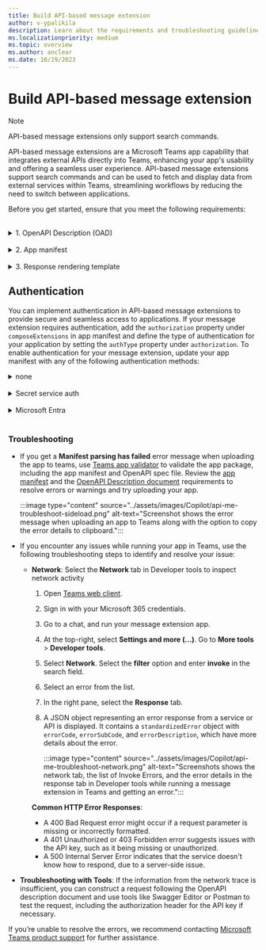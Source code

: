 ```yaml
---
title: Build API-based message extension
author: v-ypalikila
description: Learn about the requirements and troubleshooting guidelines for an API-based message extension.
ms.localizationpriority: medium
ms.topic: overview
ms.author: anclear
ms.date: 10/19/2023
---
```


# Build API-based message extension

> [!NOTE]
> API-based message extensions only support search commands.

API-based message extensions are a Microsoft Teams app capability that integrates external APIs directly into Teams, enhancing your app's usability and offering a seamless user experience. API-based message extensions support search commands and can be used to fetch and display data from external services within Teams, streamlining workflows by reducing the need to switch between applications.

Before you get started, ensure that you meet the following requirements:

</br>
<details><summary id="oad">1. OpenAPI Description (OAD) </summary>

Ensure that you adhere to following guidelines for OpenAPI Description (OAD) document:

* OpenAPI versions 2.0 and 3.0.x are supported.
* JSON and YAML are the supported formats.
* The request body, if present, must be application/Json.
* Define an HTTPS protocol server URL for the `servers.url` property.
* Only POST and GET HTTP methods are supported.
* The OpenAPI Description document must have an `operationId`.
* Only one required parameter without a default value is allowed.
* A required parameter with a default value is considered optional.
* Users must not enter a parameter for a header or cookie.
* The operation must not have a required header or cookie parameters without default values.
* Ensure that there are no remote references in the OpenAPI Description document.
* Constructing arrays for the request isn’t supported; however, nested objects within a JSON request body are supported.
* Teams doesn't support the `oneOf`, `anyOf`, `allOf`, and `not` (swagger.io) constructs.

The following code is an example of an OpenAPI Description document:

```yml
openapi: 3.0.1
info:
title: OpenTools Plugin
description: A plugin that allows the user to find the most appropriate AI tools for their use cases, with their pricing information.
version: 'v1'
servers:
- url: https://gptplugin.opentools.ai
paths:
/tools:
 get:
   operationId: searchTools
   summary: Search for AI Tools
   parameters:
     - in: query
       name: search
       required: true
       schema:
         type: string
       description: Used to search for AI tools by their category based on the keywords. For example, ?search="tool to create music" will give tools that can create music.
   responses:
     "200":
       description: OK
       content:
         application/json:
           schema:
             $ref: '#/components/schemas/searchToolsResponse'
     "400":
       description: Search Error
       content:
         application/json:
           schema:
             $ref: '#/components/schemas/searchToolsError'
components:
schemas:
 searchToolsResponse:
   required:
     - search
   type: object
   properties:
     tools:
       type: array
       items:
         type: object
         properties:
           name:
             type: string
             description: The name of the tool.
           opentools_url:
             type: string
             description: The URL to access the tool.
           main_summary:
             type: string
             description: A summary of what the tool is.
           pricing_summary:
             type: string
             description: A summary of the pricing of the tool.
           categories:
             type: array
             items:
               type: string
             description: The categories assigned to the tool.
           platforms:
             type: array
             items:
               type: string
             description: The platforms that this tool is available on.
       description: The list of AI tools.
 searchToolsError:
   type: object
   properties:
     message:
       type: string
       description: Message of the error.
```

For more information on how to write OpenAPI definitions in YAML, see [OpenAPI structure.](https://swagger.io/docs/specification/basic-structure/)

</details>

</br>

<details><summary id="app-manifest">2. App manifest</summary>

Ensure that you adhere to following guidelines for app manifest:

* Set the app manifest version to `1.17`.
* Set `composeExtensions.composeExtensionType` to `apiBased`.
* Define `composeExtensions.apiSpecificationFile` as the relative path to the OpenAPI Description file within the folder. This links the app manifest to the API specification.
* Define `apiResponseRenderingTemplateFile` as the relative path to the response rendering template. This specifies the location of the template used for rendering API responses.
* Each command must have a link to the response rendering template. This connects each command to its corresponding response format.
* The `Commands.id` property in the app manifest must match the `operationId` in the OpenAPI Description.
* If a required parameter is without a default value, the command `parameters.name` in the app manifest must match the `parameters.name` in the OpenAPI Description document.
* If there’s no required parameter, the command `parameters.name` in the app manifest must match the optional `parameters.name` in the OpenAPI Description.
* Make sure that the parameters for each command match exactly with the names of the parameters defined for the operation in the OpenAPI spec.
* A [response rendering template](#response-template) must be defined per command, which is used to convert responses from an API.
* The command and parameter descriptions must not exceed 128 characters.

  ```json
   {
   "$schema": "https://developer.microsoft.com/json-schemas/teams/vDevPreview/MicrosoftTeams.schema.json",
   +  "manifestVersion": "devPreview",
   "version": "1.0.0",
   "id": "04805b4b-xxxx-xxxx-xxxx-4dbc1cac8f89",
   "packageName": "com.microsoft.teams.extension",
   "developer": {
      "name": "Teams App, Inc.",
      "websiteUrl": "https://www.example.com",
      "privacyUrl": "https://www.example.com/termofuse",
      "termsOfUseUrl": "https://www.example.com/privacy"
   },
   "icons": {
      "color": "color.png",
      "outline": "outline.png"
   },
   "name": {
      "short": "AI tools",
      "full": "AI tools"
   },
   "description": {
      "short": "AI tools",
      "full": "AI tools"
   },
   "accentColor": "#FFFFFF",
   "composeExtensions": [
      {
   +      "composeExtensionType": "apiBased",
   +      "authorization": {
   +        "authType": "apiSecretServiceAuth ",
   +        "apiSecretServiceAuthConfiguration": {
   +            "apiSecretRegistrationId": "96270b0f-7298-40cc-b333-152f84321813"
   +        }
   +      },
   +      "apiSpecificationFile": "aitools-openapi.yml",
         "commands": [
         {
            "id": "searchTools",
            "type": "query",
            "context": [
               "compose",
               "commandBox"
            ],
            "title": "search for AI tools",
            "description": "search for AI tools",
            "parameters": [
               {
               "name": "search",
               "title": "search query",
               "description": "e.g. search='tool to create music'"
               }
            ],
   +          "apiResponseRenderingTemplateFile": "response-template.json"
         }
         ]
      }
   ],
   "validDomains": []
   }
   ```

### Parameters

|Name  |Description                                    |
|:---------|               ---------------------------------------------------------|
|`composeExtensions.composeExtensionType`     |  Compose extension type. Update the value to `apiBased`. |
|`composeExtensions.authorization`|Authorization related information for the API-based message extension|
|`composeExtensions.authorization.authType`|Enum of possible authorization types. Supported values are `none`, `apiSecretServiceAuth`, and `microsoftEntra`.|
|`composeExtensions.authorization.apiSecretServiceAuthConfiguration`|Object capturing details needed to do service auth. Applicable only when auth type is `apiSecretServiceAuth`.|
|`composeExtensions.authorization.apiSecretServiceAuthConfiguration.apiSecretRegistrationId`| Registration ID returned when developer submits the API key through Developer Portal.|
|`composeExtensions.apiSpecificationFile`     |  References an OpenAPI Description file in the app package. Include when type is `apiBased`.      |
|`composeExtensions.commands.id`      | Unique ID that you assign to search command. The user request includes this ID. The ID must match the `OperationId` available in the OpenAPI Description.       |
|`composeExtensions.commands.context`      | Array where the entry points for message extension is defined. The default values are `compose` and `commandBox`. |
|`composeExtensions.commands.parameters`    | Defines a static list of parameters for the command. The name must map to the `parameters.name` in the OpenAPI Description. If you're referencing a property in the request body schema, then the name must map to `properties.name` or query parameters.     |
|`composeExtensions.commands.apiResponseRenderingTemplateFile`| Template used to format the JSON response from developer’s API to Adaptive Card response. *[Mandatory]* |

For more information, see [composeExtensions](../resources/schema/manifest-schema-dev-preview.md#composeextensions).

</details>

</br>

<details><summary id="response-template">3. Response rendering template</summary>

> [!NOTE]
>
> Teams supports Adaptive Cards up to version 1.5. When using Adaptive Card designer, ensure that you change the target version to 1.5.

* **Define the schema reference URL** in the `$schema` property to establish the structure of your template to the [response rendering template schema](https://developer.microsoft.com/json-schemas/teams/v1.17/MicrosoftTeams.ResponseRenderingTemplate.schema.json).
* **The supported values for `responseLayout`** are `list` and `grid`, which determine how the response is visually presented. For more information on the layout, see [respond to user requests](how-to/search-commands/respond-to-search.md#respond-to-user-requests).
* **A `jsonPath` is rerequired** for arrays or when the data for the Adaptive Card isn't the root object. For example, if your data is nested under `productDetails`, your JSON path would be `productDetails`.
* **Define `jsonPath` as the path** to the relevant data or array in the API response. If the path points to an array, then each entry in the array binds with the Adaptive Card template and returns as a separate result. *[Optional]*
* **Get a sample response** for validating the response rendering template. This serves as a test to ensure your template works as expected.
* **Use tools such as Fiddler or Postman** to call the API and ensure that the request and the response are valid. This step is crucial for troubleshooting and confirming that your API is functioning correctly.
* **You can use the Adaptive Card Designer** to bind the API response to the response rendering template and preview the Adaptive Card. Insert the Adaptive Card template in the **CARD PAYLOAD EDITOR** and insert the sample response entry in the **SAMPLE DATA EDITOR**.

The following code is an example of a Response rendering template: <br/>
<br/>
  <details><summary>Response rendering template example</summary>

  ```json
  {
  "version": "1.0",
  "$schema": "developer.microsoft.com/json-schemas/teams/v1.17/MicrosoftTeams.ResponseRenderingTemplate.schema.json",
  "jsonPath": "repairs",
  "responseLayout": "grid",
  "responseCardTemplate": {
    "$schema": "http://adaptivecards.io/schemas/adaptive-card.json",
    "type": "AdaptiveCard",
    "version": "1.4",
    "body": [
      {
        "type": "Container",
        "items": [
          {
            "type": "ColumnSet",
            "columns": [
              {
                "type": "Column",
                "width": "stretch",
                "items": [
                  {
                    "type": "TextBlock",
                    "text": "Title: ${if(title, title, 'N/A')}",
                    "wrap": true
                  },
                  {
                    "type": "TextBlock",
                    "text": "Description: ${if(description, description, 'N/A')}",
                    "wrap": true
                  },
                  {
                    "type": "TextBlock",
                    "text": "Assigned To: ${if(assignedTo, assignedTo, 'N/A')}",
                    "wrap": true
                  },
                  {
                    "type": "Image",
                    "url": "${image}",
                    "size": "Medium",
                    "$when": "${image != null}"
                  }
                ]
              },
              {
                "type": "Column",
                "width": "auto",
                "items": [
                  {
                    "type": "Image",
                    "url": "${if(image, image, '')}",
                    "size": "Medium"
                  }
                ]
              }
            ]
          },
          {
            "type": "FactSet",
            "facts": [
              {
                "title": "Repair ID:",
                "value": "${if(id, id, 'N/A')}"
              },
              {
                "title": "Date:",
                "value": "${if(date, date, 'N/A')}"
              }
            ]
          }
        ]
      }
    ]
    },
    "previewCardTemplate": {
    "title": "Title: ${if(title, title, 'N/A')}",
    "subtitle": "Description: ${if(description, description, 'N/A')}",
    "text": "Assigned To: ${if(assignedTo, assignedTo, 'N/A')}",
    "image": {
      "url": "${image}",
      "$when": "${image != null}"
      }
    }
   }
   ```

  </details>

  **Preview Card**

A preview card template in the response rendering template schema is used to map JSON responses to a preview card that users see when they select a search result. The preview card then expands into an Adaptive Card in the message compose box. The preview card template is part of the response rendering template, which also includes an Adaptive Card template and metadata.

  :::image type="content" source="../assets/images/Copilot/api-based-message-extension-preview-card.png" alt-text="Screenshot shows an example of compose extension displaying an array of preview cards when searching for a specific word. In this case, searching for 'a' in the 'SME test app' returns five cards showing 'Title', 'Description' (truncated) and 'AssignedTo' properties and values in each one.":::

 **Expanded Adaptive Card**

  :::image type="content" source="../assets/images/Copilot/api-based-message-extension-expanded-adaptive-card.png" alt-text="Example of how the Adaptive Card looks like expanded once a user selects a preview card. The Adaptive Card shows the Title, the full Description, AssignedTo, RepairId, and Date values.":::

#### Parameters

|Property  |Type  |Description  |Required  |
|--------- |---------|---------|---------|
|`version` |  `string` | The schema version of the current response rendering template.        |  Yes       |
|`jsonPath`     | `string`        | The path to the relevant section in the results to which the responseCardTemplate and previewCardTemplate should be applied. If not set, the root object is treated as the relevant section. If the relevant section is an array, each entry is mapped to the responseCardTemplate and the previewCardTemplate.        |   No      |
|`responseLayout`    | `responseLayoutType`        |  Specifies the layout of the results in the message extension flyout. The supported types are `list` and `grid`.       |    Yes     |
|`responseCardTemplate`    |  `adaptiveCardTemplate`  | A template for creating an Adaptive Card from a result entry.      |   Yes      |
|`previewCardTemplate`     |  `previewCardTemplate`       | A template for creating a preview card from a result entry. The resulting preview card is displayed in the message extension flyout menu.        |  Yes       |

#### Json path

The [JSON path](https://www.newtonsoft.com/json/help/html/QueryJsonSelectToken.htm) is optional but should be used for arrays or where the object to be used as the data for the adaptive card isn't the root object. The JSON path should follow the format defined by Newtonsoft. This tool can be used. You can use the [JSON tool](https://jsonpath.com/) to validate a JSON path is correct given an example JSON token. If the JSON path points to an array, then each entry in that array is bound with the adaptive card template and returns as separate results.

**Example**
Let's say you have the below JSON for a list of products and you want to create a card result for each entry.

```json
{
   "version": "1.0",
   "title": "All Products",
   "warehouse": {
      "products": [
        ...
      ]
   }
}
```

As you can see, the array of results is under "products", which is nested under "warehouse", so the JSON path would be "warehouse.products".

Use <https://adaptivecards.io/designer/> to preview the adaptive card by inserting the template into Card Payload Editor, and take a sample response entry from your array or for your object and insert it into the Same Data editor on the right. Make sure that the card renders properly and is to your liking.
Note that Teams supports cards up to version 1.5 while the designer supports 1.6.

#### OpenAPI schema conversion

> [!NOTE]
> We send an accept-language header in the HTTP request that is sent to the endpoint defined in the OpenAPI description document. The accept-language is based on the Teams client locale and can be used by the developer for returning back a localized response.

The following data types in the OpenAPI description document are converted into elements within an Adaptive Card as follows:

* `string`, `number`, `integer`, `boolean` types are converted to a TextBlock.

  <details><summary>Example</summary>
  
  * **Source Schema**: `string`, `number`, `integer`, and `boolean`

       ```yml
        name:
          type: string
          example: doggie
       ```

  * **Target Schema**: `Textblock`

      ```json
      {
      "type": "TextBlock",
      "text": "name: ${if(name, name, 'N/A')}",
      "wrap": true
    }
      ```

  </details>

* `array`: An array is converted to a container inside Adaptive Card.

  <details><summary>Example</summary>

  * **Source schema**: `array`

    ```yml
        type: array
                  items:
                  required:
                    - name
                  type: object
                    properties:
                    id:
                      type: integer
                    category:
                      type: object
                      properties:
                      name:
                        type: string
    ```

  * **Target Schema**: `Container`

    ```json
        {
                  "type": "Container",
                  "$data": "${$root}",
                  "items": [
                    {
                      "type": "TextBlock",
                      "text": "id: ${if(id, id, 'N/A')}",
                      "wrap": true
                    },
                    {
                      "type": "TextBlock",
                      "text": "category.name: ${if(category.name, category.name, 'N/A')}",
                      "wrap": true
                    }
                  ]
                }
                
    ```

  </details>

* `object`: An object is converted to a nested property in Adaptive Card.

  <details><summary>Example</summary>

  * **Source Schema**: `object`

    ```yml
    components:
      schemas:
        Pet:
            category:
              type: object
            properties:
              id:
                type: integer
              name:
                type: string

    ```

  * **Target Schema**: Nested property in an Adaptive Card

    ```json
    {
      "type": "TextBlock",
      "text": "category.id: ${if(category.id, category.id, 'N/A')}",
      "wrap": true
    },
    {
      "type": "TextBlock",
      "text": "category.name: ${if(category.name, category.name, 'N/A')}",
      "wrap": true
    }

    ```

  </details>

* `image`: If a property is an image URL, then it converts to an Image element in the Adaptive Card.

  <details><summary>Example</summary>

  * **Source schema**: `image`

    ```yml
        image:
          type: string
          format: uri
          description: The URL of the image of the item to be repaired

    ```

  * **Target Schema**: `"Image"`

    ```json
    {
          "type": "Image",
          "url": "${image}",
          "$when": "${image != null}"
        }

    ```

  </details>

</details>

## Authentication

You can implement authentication in API-based message extensions to provide secure and seamless access to applications. If your message extension requires authentication, add the `authorization` property under `composeExtensions` in app manifest and define the type of authentication for your application by setting the `authType` property under `authorization`. To enable authentication for your message extension, update your app manifest with any of the following authentication methods:

<details><summary id="none">none</summary>
<br>

You can update `none` as a value for `authorization` in an API-based message extension when the API doesn't require any authentication for the user. When Teams service sends a request to the API, it doesn't supply any authentication information.

```json
    "authorization": {
      "authType": "none"
      }
    },
```

</details>
<br/>

<details><summary id="secret-service-auth">Secret service auth</summary>


API secret service authentication is a method that allows your app to authenticate with your API. You can configure your endpoint to accept a secret to authenticate requests. The API secret must be registered in Microsoft Teams and when a user interacts with your message extension, Teams uses the secret to authenticate with your API. The following API key registration properties help you to secure your key and ensure it's limited to your application:

* **Base URL**: Teams transmits the secrets to endpoints where the URL begins with the value in this field.
* **Target Tenant**: To limit API access to your Microsoft 365 tenant.
* **App ID**: To limit the key access to a specific app.
* **Secret key**: To authorize access between your app and OpenAPI endpoints.


API secret service authentication is a secure method for your app to authenticate with API. You can [register an API key](#register-an-api-key) through the Developer Portal for Teams, and generate an API key registration ID. [Update the app manifest](#update-app-manifest) with the `apiSecretServiceAuthConfiguration` object with an `apiSecretRegistrationId` property. This property should contain the reference ID returned when you submitted the API key through the portal.

> [!NOTE]
> The API secret registration ID is not a secret itself and can be retrieved from the Teams App manifest. For more information on securing your secret, see best practices.

When an API request is initiated, the system retrieves the encrypted API key before storage and is stored in a secured location and includes it in the authorization header using the bearer token scheme and sends it to the endpoint defined in the app manifest. The user should verify the validity of the API key.

**Example**

```
GET https://example.com/search?myQuery=test
Accept-Language: en-US
Authorization: Bearer <MY_API_KEY>
```


### Register an API key

To register an API Key, follow these steps:

1. Go to **Tools** > **API key registration**.

   :::image type="content" source="../assets/images/Copilot/api-based-me-api-key-registration.png" alt-text="Screenshot shows the API key registration option in Developer Portal for Teams.":::

1. Select **+ New API key**.

1. In the **API key registration** page, under **Register an API key**, update the following:

   1. **Description**: Description of the API Key.
   1. **Add domain**: You must specify a path that initiates all the API endpoints. The path must start with https, include a fully qualified domain name, and optionally, a path. Teams only transmits the secrets to endpoints where the URL begins with this value. For example, `https://api.yelp.com`. *[Mandatory]*
   
      This ensures that the  key remains secure and isn't leaked to random endpoints, even if another app illicitly acquires the API secret registration ID and incorporates it into their own app. We enforce this URL constraint on API keys. If the path registered here doesn't prefix the target endpoint defined in the app manifest, the call gets dropped.

      :::image type="content" source="../assets/images/Copilot/api-based-me-register-key-domain.png" alt-text="Screenshot shows the Description and Add domain options in the API key registration page in Developer Portal for Teams.":::

1. Under **Set a target tenant**, select any of the following:

   * **Home tenant**: The API key is only functional within the tenant where it's registered.
   * **Any tenant**: The API key t is usable in any tenant.


   :::image type="content" source="../assets/images/Copilot/api-based-me-api-key-tenant.png" alt-text="Screenshot shows the Home tenant and Any tenant options under set a target tenant heading in Developer Portal for Teams.":::

1. Under **Set a Teams app**, select any of the following:

   * **Any Teams app**: The API key can be used with any Teams app.
   * **Existing Teams app ID**: The **Existing Teams app** option binds the API secret registration to your specific Teams app. 

   Adding a domain ensures that the key isn't exposed to endpoints. However, the API secret registration ID is publicly accessible and can be added to random apps, potentially sending unwanted data to a developer's endpoint. To prevent this, you can bind the registration to a specific app and Teams rejects requests for any app other than the one specified in the secret registration.

   :::image type="content" source="../assets/images/Copilot/api-based-me-api-key-teams-app.png" alt-text="Screenshot shows the Any Teams app and Existing Teams app options under Set a Teams app heading in Developer Portal for Teams.":::

1. Select **+ Add Secret**. A **Add an API key** dialog appears.

1. Enter a value for the secret and select **Save**.

   > [!NOTE]
   >
   > * You can maintain up to two secrets for each API key registration. If one key is compromised, it can be promptly removed and allows Teams to switch to the second key.
   > * The secret value must have at least 10 characters and at most 128 characters.
   > * If the first key results in a 401 error, Teams automatically attempts to use the second key. It helps with uninterrupted service for users and eliminates any potential downtime during the creation of a new secret.

   :::image type="content" source="../assets/images/Copilot/api-based-me-api-key-secret.png" alt-text="Screenshot shows the Enter the value for this secret option to add a secret to the API key.":::

   An **API key registration ID** is generated.

   :::image type="content" source="../assets/images/Copilot/api-based-me-api-key-reg-id.png" alt-text="Screenshot shows the API key registration ID generated in Developer Portal for Teams.":::

1. In Developer portal for Teams, select **Apps** and select an app where you want to add the API key.

1. Go to **App features** > **Message extension**.

1. Under **Authentication**, select **API key** and add the API key registration ID.

   :::image type="content" source="../assets/images/Copilot/api-based-me-auth-add-key.png" alt-text="Screenshot shows an example of the Authentication section with none and API key options in Developer Portal for Teams.":::

1. Select **Save**.

The API key registration ID is update as the value for the `apiSecretRegistrationId` property in the app manifest.

### Update app manifest

You can authorize incoming requests to your service by configuring a static API key. The API key is stored securely and added to the API call. Add an `apiSecretServiceAuthConfiguration` object with an `apiSecretRegistrationId` property, which contains the reference ID when you submit the API key through the Developer portal for Teams. For more information, see [composeExtensions.commands.](../resources/schema/manifest-schema.md#composeextensionscommands)

```json
"composeExtensions": [
    {
      "composeExtensionType": "apiBased",
      "authorization": {
        "authType": "apiSecretServiceAuth",
        "apiSecretServiceAuthConfiguration": {
            "apiSecretRegistrationId": "9xxxxb0f-xxxx-40cc-xxxx-15xxxxxxxxx3"
        }
      },
```

</details>
<br/>

<details><summary id="microsoft-entra">Microsoft Entra </summary>

`microsoftEntra` authentication method uses an app user's Teams identity to provide them with access to your app. A user who has signed into Teams doesn't need to sign in again to your app within the Teams environment. Microsoft Entra SSO enables the app to silently obtain a user token that is issued for its resource by Microsoft Entra. The app can then authenticate this token and retrieve the user profile information without the user's consent.

### Prerequisites

Before you start, ensure you have the following:

* An Azure account with an active subscription.
* Basic familiarity with Microsoft Entra ID and Teams app development.

The following image shows how SSO works when a Teams app user attempts to access API-bsed message extension app:

:::image type="content" source="../assets/images/Copilot/api-me-entra-sso.png" alt-text="Screenshot shows how Microsoft Entra SSO authorization works to authentication API." lightbox="../assets/images/Copilot/api-me-entra-sso.png" :::

* The user invokes the API-based message extension app from a message extension in Teams and requests a command that requires authentication.
* The app sends a request to the Teams backend service with the app ID and the required scope (access_as_user).
* The Teams backend service checks if the user consented to the app and the scope. If not, it shows a consent screen to the user and asks for permission.
* If the user consents, Microsoft Entra generates an access token for the user and the app, and sends it to the app in the authorization header of the request.
* The app validates the token. The user can extract the user information from the token, such as the name, email, and object ID.
* The app returns the response to the user in Teams.

To enable `microsoftEntra` authentication method for API-based message extension, follow these steps:

### Register a new app in Microsoft Entra ID

1. Open the [Azure portal](https://ms.portal.azure.com/) on your web browser.

2. Select the **App registrations** icon.

   :::image type="content" source="../assets/images/authentication/teams-sso-tabs/azure-portal.png" alt-text="Microsoft Entra admin center page.":::

   The **App registrations** page appears.

3. Select **+ New registration** icon.

    :::image type="content" source="../assets/images/authentication/teams-sso-tabs/app-registrations.png" alt-text="New registration page on Microsoft Entra admin center.":::

    The **Register an application** page appears.

4. Enter the name of your app that you want to be displayed to the app user. You can change the name at a later stage if you want to.

    :::image type="content" source="../assets/images/authentication/teams-sso-tabs/register-app.png" alt-text="App registration page on Microsoft Entra admin center.":::

5. Select the type of user account that can access your app. You can select from single or multitenant options in organizational directories, or restrict the access to personal Microsoft accounts only.

    <details>
    <summary><b>Options for supported account types</b></summary>

    | Option | Select this to... |
    | --- | --- |
    | Accounts in this organizational directory only (Microsoft only - Single tenant) | Build an application for use only by users (or guests) in your tenant. <br> Often called custom app built for your org (LOB app), this app is a single-tenant application in the Microsoft identity platform. |
    | Accounts in any organizational directory (Any Microsoft Entra ID tenant - Multitenant) | Let users in any Microsoft Entra tenant use your application. This option is appropriate if, for example, you're building a SaaS application, and you intend to make it available to multiple organizations. <br> This type of app is known as a multitenant application in the Microsoft identity platform.|
    | Accounts in any organizational directory (Any Microsoft Entra ID tenant - Multitenant) and personal Microsoft accounts (for example, Skype, Xbox) | Target the widest set of customers. <br> By selecting this option, you're registering a multitenant application that can support app users who have personal Microsoft accounts also. |
    | Personal Microsoft accounts only | Build an application only for users who have personal Microsoft accounts. |

    </details>

    > [!NOTE]
    > You don't need to enter **Redirect URI** for enabling SSO for an API-based message extension app.

7. Select **Register**.
    A message pops up on the browser stating that the app was created.

    :::image type="content" source="../assets/images/Copilot/api-me-entra-sso-register.png" alt-text="Screenshot shows an example of the notification after the app registration is successful on Azure portal.":::

    The page with app ID and other configurations is displayed.

    :::image type="content" source="../assets/images/Copilot/api-me-entra-sso-app-details.png" alt-text="Screenshot shows the app details page in Azure portal.":::

8. Note and save the app ID from **Application (client) ID** to update the app manifest later.

    Your app is registered in Microsoft Entra ID. You now have the app ID for your API-based message extension app.

### Configure scope for access token

After you've created a new app registration, configure scope (permission) options for sending access token to Teams client, and authorizing trusted client applications to enable SSO.

To configure scope and authorize trusted client applications, you need:

* [Add Application ID URI](#application-id-uri): Configure scope (permission) options for your app. Expose a web API and configure the application ID URI.
* [Configure API scope](#configure-api-scope): Define scope for the API, and the users who can consent for a scope. You can only let admins provide consent for higher-privileged permissions.
* [Configure authorized client application](#configure-authorized-client-application): Create authorized client IDs for applications that you want to preauthorize. It allows the app user to access the app scopes (permissions) you've configured, without requiring any further consent. Preauthorize only those client applications you trust as your app users don't have the opportunity to decline consent.

#### Application ID URI

1. Select **Manage** > **Expose an API** from the left pane.

    The **Expose an API** page appears.

1. Select **Add** to generate application ID URI in the form of `api://{AppID}`.

    :::image type="content" source="../assets/images/Copilot/api-based-me-entra-sso-expose-api.png" alt-text="Set app ID URI":::

    The section for setting application ID URI appears.

1. Enter the **Application ID URI** in the format explained here.

    :::image type="content" source="../assets/images/Copilot/api-based-me-entra-sso-app-id-uri.png" alt-text="Application ID URI":::

    * The **Application ID URI** is prefilled with app ID (GUID) in the format `api://{AppID}`.
    * The application ID URI format must be: `api://fully-qualified-domain-name.com/{AppID}`.
    * Insert the `fully-qualified-domain-name.com` between `api://` and `{AppID}` (which is, GUID). For example, api://example.com/{AppID}.

    > [!IMPORTANT]
    >
    > * If you're building a standalone bot, enter the application ID URI as api://botid-{YourBotId}. Here, {YourBotId} is your Microsoft Entra application ID.
    > * If you're building an app with a bot, a message extension, and a tab, enter the application ID URI as api://fully-qualified-domain-name.com/botid-{YourClientId}, where {YourClientId} is your bot app ID.
    > *  If you're building an app with a message extension or tab capabilities without the bot,  enter the application ID URI as api://fully-qualified-domain-name.com/{YourClientId}, where {YourClientId} is your Microsoft Entra application ID.
    
    
    **Application ID URI for app with multiple capabilities**: If you're building an API-based message extension, enter the application ID URI as `api://fully-qualified-domain-name.com/{YourClientId}`, where {YourClientId} is your Microsoft Entra app ID.
    >
    > * **Format for domain name**: Use lower case letters for domain name. Don't use upper case.


1. Select **Save**.

    A message pops up on the browser stating that the application ID URI was updated.

    :::image type="content" source="../assets/images/authentication/teams-sso-tabs/app-id-uri-msg.png" alt-text="Application ID URI message":::

    The application ID URI displays on the page.

    :::image type="content" source="../assets/images/Copilot/api-based-me-entra-sso-app-id-uri-final.png" alt-text="Application ID URI updated":::

1. Note and save the Application ID URI to update the app manifest later.

#### Configure API scope

> [!NOTE]
> API-based message extension support **access_as_user** scope only.

1. Select **+ Add a scope** in the **Scopes defined by this API** section.

    :::image type="content" source="../assets/images/authentication/teams-sso-tabs/select-scope.png" alt-text="Select scope":::

    The **Add a scope** page appears.

1. Enter the details for configuring scope.

    :::image type="content" source="../assets/images/authentication/teams-sso-tabs/add-scope.png" alt-text="The screenshot shows how to add scope details in Azure.":::

    1. Enter the scope name. This field is mandatory.
    2. Select the user who can give consent for this scope. The default option is **Admins only**.
    3. Enter the **Admin consent display name**. This field is mandatory.
    4. Enter the description for admin consent. This field is mandatory.
    5. Enter the **User consent display name**.
    6. Enter the description for user consent description.
    7. Select the **Enabled** option for state.
    8. Select **Add scope**.

    A message pops up on the browser stating that the scope was added.

    :::image type="content" source="../assets/images/authentication/teams-sso-tabs/scope-added-msg.png" alt-text="Scope added message":::

    The new scope you defined displays on the page.

    :::image type="content" source="../assets/images/Copilot/api-based-me-entra-sso-scopes.png" alt-text="Screenshot shows an example of the scope added to the app in Azure portal.":::

#### Configure authorized client application

1. Move through the **Expose an API** page to the **Authorized client application** section, and select **+ Add a client application**.

    :::image type="content" source="../assets/images/authentication/teams-sso-tabs/auth-client-apps.png" alt-text="Authorized client application":::

    The **Add a client application** page appears.

1. Enter the appropriate Microsoft 365 client ID for the applications that you want to authorize for your app’s web application.

    :::image type="content" source="../assets/images/Copilot/api-based-me-entra-sso-client-app.png" alt-text="Screenshot shows the Client ID and Authorized scopes option to add a client application to the app in Azure portal.Add a client application":::

    > [!NOTE]
    >
    > The Microsoft 365 client IDs for mobile, desktop, and web applications for Teams are the actual IDs that you must add.

    1. Select one of the following client IDs:

       | Use client ID | For authorizing... |
       | --- | --- |
       | 1fec8e78-bce4-4aaf-ab1b-5451cc387264 | Teams mobile or desktop application |
       | 5e3ce6c0-2b1f-4285-8d4b-75ee78787346 | Teams web application |

    1. Select the application ID URI you created for your app in **Authorized scopes** to add the scope to the web API you exposed.

    1. Select **Add application**.

       A message pops up on the browser stating that the authorized client app was added.

       :::image type="content" source="../assets/images/authentication/teams-sso-tabs/update-app-auth-msg.png" alt-text="Client application added message":::

       The authorized app's client ID displays on the page.

       :::image type="content" source="../assets/images/authentication/teams-sso-tabs/client-app-added.png" alt-text="Client app added and displayed":::

> [!NOTE]
> You can authorize more than one client application. Repeat the steps of this procedure for configuring another authorized client application.

You've successfully configured app scope, permissions, and client applications. Ensure that you note and save the application ID URI. Next, you configure the access token version.

### Update app manifest

Update the following properties in the app manifest file:

* `webApplicationInfo`: The `webApplicationInfo` property is used to enable SSO for your app to help app users access your API-based message extension app seamlessly. The application ID URI that you registered in Microsoft Entra ID is configured with the scope of the API you exposed. For more information, see [webApplicationInfo](../resources/schema/manifest-schema.md#webapplicationinfo).

   &nbsp;&nbsp;:::image type="content" source="../assets/images/authentication/teams-sso-tabs/sso-manifest.png" alt-text="Screenshot shows the app manifest configuration.":::

* `microsoftEntraConfiguration`: Enables Single sign-on authentication for your app. Configure the `supportsSingleSignOn` property to `true` to support SSO and reduce the need for multiple authentications. If the property is set to `false` or is left empty, the user can't upload the app to Teams and the app fails validation.

To configure app manifest:

1. Open the API-based message extension app project.
2. Open the app manifest folder.

    > [!NOTE]
    >
    > * The app manifest folder should be at the root of your project. For more information, see [Create a Microsoft Teams app package](../concepts/build-and-test/apps-package.md).
    > * For more information on learning how to create a manifest.json, see [the app manifest schema](../resources/schema/manifest-schema.md).

1. Open the `manifest.json` file
1. Add the following code snippet to the app manifest file:

   **webApplicationInfo**

    ```json
    "webApplicationInfo":
    {
    "id": "{Microsoft Entra AppId}",
    "resource": "api://subdomain.example.com/{Microsoft Entra AppId}"
    }
    ```

    where,
    * `{Microsoft Entra AppId}` is the app ID you created when you registered your app in Microsoft Entra ID. It's the GUID.
    * `api://subdomain.example.com/{Microsoft Entra AppId}` is the application ID URI that you registered when creating scope in Microsoft Entra ID.

    **MicrosoftEntraConfiguration**

    ```json
    "authorization": {
      "authType": "microsoftEntra",
      “microsoftEntraConfiguration”: {
        “supportsSingleSignOn”: true
      }
    },
    ```
  
1. Save the app manifest file.

For more information, see [composeExtensions.commands](../resources/schema/manifest-schema.md#composeextensionscommands).

#### Authenticate token

When the message extension calls the API during authentication, it receives a request with the user’s access token. The message extension then adds the token in the authorization header of the outgoing HTTP request. The header format is `Authorization: Bearer <token_value>`. For example, when a message extension makes an API call to a service that requires authentication. The extension constructs an HTTP request as follows:

```http
GET /api/resource HTTP/1.1
Host: api.example.com
Authorization: Bearer eyJhbGciOiJIUzI1NiIsInR5cCI6IkpXVCJ9.eyJzdWIiOiIxMjM0NTY3ODkwIiwibmFtZSI6IkpvaG4gRG9lIiwiaWF0IjoxNTE2MjM5MDIyfQ.SflKxwRJSMeKKF2QT4fwpMeJf36POk6yJV_adQssw5c
```

After the API-based message extension gets a request header with token, perform the following steps:

* **Authenticate**: Verify the token for the audience, scope, issuer, and signature claims to check if the token is for your app.

  The following is an example of a JSON Web Token (JWT) with a header and response:

# [Token V2](#tab/token-v2)

  ```json
  {
  "typ": "JWT",
  "rh": "0.AhoAv4j5cvGGr0GRqy180BHbR6Rnn7s7iddIqxdA7UZsDxYaABY.",
  "alg": "RS256",
  "kid": "q-23falevZhhD3hm9CQbkP5MQyU"
  }.{
    "aud": "00000002-0000-0000-c000-000000000000",
    "iss": "https://login.microsoftonline.com/72f988bf-86f1-41af-91ab-2d7cd011db47/v2.0",
    "iat": 1712509315,
    "nbf": 1712509315,
    "exp": 1712513961,
    "aio": "Y2NgYEjJqF0stqv73u41a6ZmxPEvBgA=",
    "azp": "1fec8e78-bce4-4aaf-ab1b-5451cc387264",
    "azpacr": "0",
    "name": "John Doe",
    "oid": "00000000-0000-0000-0000-000000000000",
    "preferred_username": "john.doe@contoso.com",
    "rh": "I",
    "scp": "access_as_user",
    "sub": "e4uM7JgAEm08GBuasSltQjvPuMX1fR5TqxopJpqZJB8",
    "tid": "12345678-aaaa-bbbb-cccc-9876543210ab",
    "uti": "h7DMQwSPAEeiEe62JJUGAA",
    "ver": "2.0"
    }
  ```

# [Token V1](#tab/token-v1)

  ```json
  {
  "typ": "JWT",
  "rh": "0.AhoAv4j5cvGGr0GRqy180BHbR6Rnn7s7iddIqxdA7UZsDxYaABY.",
  "alg": "RS256",
  "kid": "q-23falevZhhD3hm9CQbkP5MQyU"
  }.{
    "aud": "api://00000002-0000-0000-c000-000000000000",
    "iss": "https://sts.windows.net/{tenantid}/",
    "iat": 1537231048,
    "nbf": 1537231048,
    "exp": 1537234948,
    "acr": "1",
    "aio": "AXQAi/8IAAAA",
    "amr": ["pwd"],
    "appid": "c44b4083-3bb0-49c1-b47d-974e53cbdf3c",
    "appidacr": "0",
    "ipaddr": "192.168.1.1",
    "name": "John Doe",
    "oid": "00000000-0000-0000-0000-000000000000",
    "scp": "access_as_user",
    "sub": "AAAAAAAAAAAAAAAAAAAAAIkzqFVrSaSaFHy782bbtaQ",
    "tid": "12345678-aaaa-bbbb-cccc-9876543210ab",
    "uti": "fqiBqXLPj0eQa82S-IYFAA",
    }
  ```

* **Use the token**: Extract the user information from the token, such as name, email, and object ID and use the token to call the message extension app's own API.

  > [!NOTE]
  > The API receives a Microsoft Entra token with the scope set to `access_as_user` as registered in the Azure portal. However, the token isn't authorized to call any other downstream APIs, such as Microsoft Graph.

</details>
<br/>

### Troubleshooting

* If you get a **Manifest parsing has failed** error message when uploading the app to teams, use [Teams app validator](https://dev.teams.microsoft.com/validation) to validate the app package, including the app manifest and OpenAPI spec file. Review the [app manifest](#app-manifest) and the [OpenAPI Description document](#oad) requirements to resolve errors or warnings and try uploading your app.

   :::image type="content" source="../assets/images/Copilot/api-me-troubleshoot-sideload.png" alt-text="Screenshot shows the error message when uploading an app to Teams along with the option to copy the error details to clipboard.":::

* If you encounter any issues while running your app in Teams, use the following troubleshooting steps to identify and resolve your issue:

  * **Network**: Select the **Network** tab in Developer tools to inspect network activity

     1. Open [Teams web client](https://teams.microsoft.com).
     1. Sign in with your Microsoft 365 credentials.
     1. Go to a chat, and run your message extension app.
     1. At the top-right, select **Settings and more (...)**. Go to **More tools** > **Developer tools**.
     1. Select **Network**. Select the **filter** option and enter **invoke** in the search field.
     1. Select an error from the list.
     1. In the right pane, select the **Response** tab.

     1. A JSON object representing an error response from a service or API is displayed. It contains a `standardizedError` object with `errorCode`, `errorSubCode`, and `errorDescription`, which have more details about the error.

        :::image type="content" source="../assets/images/Copilot/api-me-troubleshoot-network.png" alt-text="Screenshots shows the network tab, the list of Invoke Errors, and the error details in the response tab in Developer tools while running a message extension in Teams and getting an error.":::

      **Common HTTP Error Responses**:

    * A 400 Bad Request error might occur if a request parameter is missing or incorrectly formatted.
    * A 401 Unauthorized or 403 Forbidden error suggests issues with the API key, such as it being missing or unauthorized.
    * A 500 Internal Server Error indicates that the service doesn't know how to respond, due to a server-side issue.

* **Troubleshooting with Tools**: If the information from the network trace is insufficient, you can construct a request following the OpenAPI description document and use tools like Swagger Editor or Postman to test the request, including the authorization header for the API key if necessary.

If you’re unable to resolve the errors, we recommend contacting [Microsoft Teams product support](../feedback.md#product-support-and-service-issues) for further assistance.
